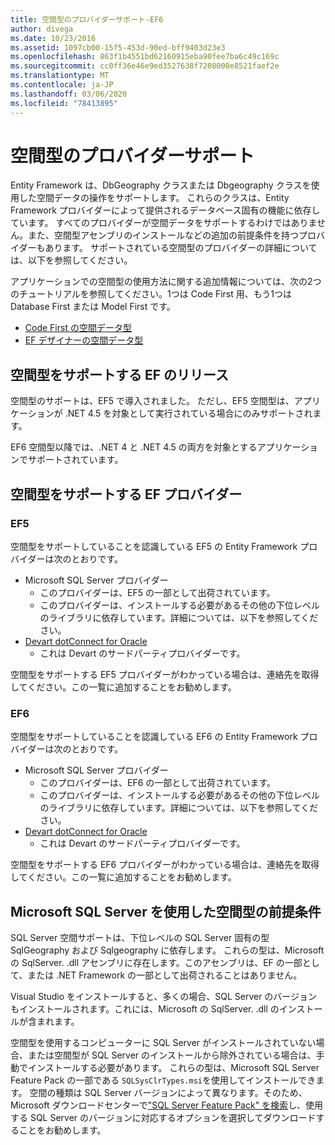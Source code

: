 ```yaml
---
title: 空間型のプロバイダーサポート-EF6
author: divega
ms.date: 10/23/2016
ms.assetid: 1097cb00-15f5-453d-90ed-bff9403d23e3
ms.openlocfilehash: 863f1b4551bd62160915eba90fee7ba6c49c169c
ms.sourcegitcommit: cc0ff36e46e9ed3527638f7208000e8521faef2e
ms.translationtype: MT
ms.contentlocale: ja-JP
ms.lasthandoff: 03/06/2020
ms.locfileid: "78413895"
---
```

# <a name="provider-support-for-spatial-types"></a>空間型のプロバイダーサポート
Entity Framework は、DbGeography クラスまたは Dbgeography クラスを使用した空間データの操作をサポートします。 これらのクラスは、Entity Framework プロバイダーによって提供されるデータベース固有の機能に依存しています。 すべてのプロバイダーが空間データをサポートするわけではありません。また、空間型アセンブリのインストールなどの追加の前提条件を持つプロバイダーもあります。 サポートされている空間型のプロバイダーの詳細については、以下を参照してください。  

アプリケーションでの空間型の使用方法に関する追加情報については、次の2つのチュートリアルを参照してください。1つは Code First 用、もう1つは Database First または Model First です。  

- [Code First の空間データ型](~/ef6/modeling/code-first/data-types/spatial.md)  
- [EF デザイナーの空間データ型](~/ef6/modeling/designer/data-types/spatial.md)  

## <a name="ef-releases-that-support-spatial-types"></a>空間型をサポートする EF のリリース  

空間型のサポートは、EF5 で導入されました。 ただし、EF5 空間型は、アプリケーションが .NET 4.5 を対象として実行されている場合にのみサポートされます。  

EF6 空間型以降では、.NET 4 と .NET 4.5 の両方を対象とするアプリケーションでサポートされています。  

## <a name="ef-providers-that-support-spatial-types"></a>空間型をサポートする EF プロバイダー  

### <a name="ef5"></a>EF5  

空間型をサポートしていることを認識している EF5 の Entity Framework プロバイダーは次のとおりです。  

- Microsoft SQL Server プロバイダー  
    - このプロバイダーは、EF5 の一部として出荷されています。  
    - このプロバイダーは、インストールする必要があるその他の下位レベルのライブラリに依存しています。詳細については、以下を参照してください。  
- [Devart dotConnect for Oracle](https://www.devart.com/dotconnect/oracle/)  
    - これは Devart のサードパーティプロバイダーです。  

空間型をサポートする EF5 プロバイダーがわかっている場合は、連絡先を取得してください。この一覧に追加することをお勧めします。  

### <a name="ef6"></a>EF6  

空間型をサポートしていることを認識している EF6 の Entity Framework プロバイダーは次のとおりです。  

- Microsoft SQL Server プロバイダー  
    - このプロバイダーは、EF6 の一部として出荷されています。  
    - このプロバイダーは、インストールする必要があるその他の下位レベルのライブラリに依存しています。詳細については、以下を参照してください。  
- [Devart dotConnect for Oracle](https://www.devart.com/dotconnect/oracle/)  
    - これは Devart のサードパーティプロバイダーです。  

空間型をサポートする EF6 プロバイダーがわかっている場合は、連絡先を取得してください。この一覧に追加することをお勧めします。  

## <a name="prerequisites-for-spatial-types-with-microsoft-sql-server"></a>Microsoft SQL Server を使用した空間型の前提条件  

SQL Server 空間サポートは、下位レベルの SQL Server 固有の型 SqlGeography および Sqlgeography に依存します。 これらの型は、Microsoft の SqlServer. .dll アセンブリに存在します。このアセンブリは、EF の一部として、または .NET Framework の一部として出荷されることはありません。  

Visual Studio をインストールすると、多くの場合、SQL Server のバージョンもインストールされます。これには、Microsoft の SqlServer. .dll のインストールが含まれます。  

空間型を使用するコンピューターに SQL Server がインストールされていない場合、または空間型が SQL Server のインストールから除外されている場合は、手動でインストールする必要があります。 これらの型は、Microsoft SQL Server Feature Pack の一部である `SQLSysClrTypes.msi`を使用してインストールできます。 空間の種類は SQL Server バージョンによって異なります。そのため、Microsoft ダウンロードセンターで["SQL Server Feature Pack" を検索](https://www.microsoft.com/search/result.aspx?q=sql+server+feature+pack)し、使用する SQL Server のバージョンに対応するオプションを選択してダウンロードすることをお勧めします。

